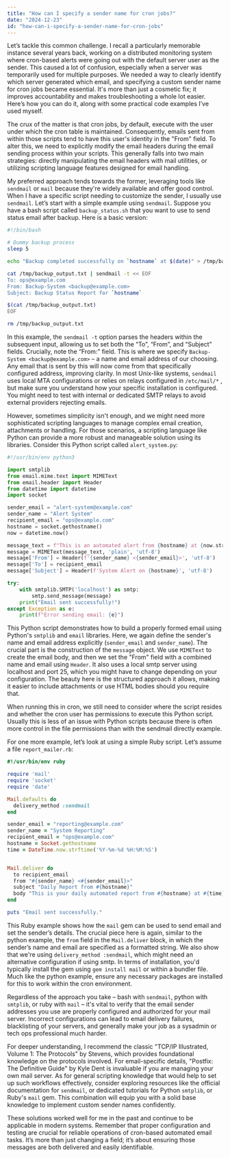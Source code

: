 ```yaml
---
title: "How can I specify a sender name for cron jobs?"
date: "2024-12-23"
id: "how-can-i-specify-a-sender-name-for-cron-jobs"
---
```


Let’s tackle this common challenge. I recall a particularly memorable instance several years back, working on a distributed monitoring system where cron-based alerts were going out with the default server user as the sender. This caused a lot of confusion, especially when a server was temporarily used for multiple purposes. We needed a way to clearly identify which server generated which email, and specifying a custom sender name for cron jobs became essential. It's more than just a cosmetic fix; it improves accountability and makes troubleshooting a whole lot easier. Here’s how you can do it, along with some practical code examples I’ve used myself.

The crux of the matter is that cron jobs, by default, execute with the user under which the cron table is maintained. Consequently, emails sent from within those scripts tend to have this user's identity in the "From" field. To alter this, we need to explicitly modify the email headers during the email sending process within your scripts. This generally falls into two main strategies: directly manipulating the email headers with mail utilities, or utilizing scripting language features designed for email handling.

My preferred approach tends towards the former, leveraging tools like `sendmail` or `mail` because they're widely available and offer good control. When I have a specific script needing to customize the sender, I usually use `sendmail`. Let’s start with a simple example using `sendmail`. Suppose you have a bash script called `backup_status.sh` that you want to use to send status email after backup. Here is a basic version:

```bash
#!/bin/bash

# Dummy backup process
sleep 5

echo "Backup completed successfully on `hostname` at $(date)" > /tmp/backup_output.txt

cat /tmp/backup_output.txt | sendmail -t << EOF
To: ops@example.com
From: Backup-System <backup@example.com>
Subject: Backup Status Report for `hostname`

$(cat /tmp/backup_output.txt)
EOF

rm /tmp/backup_output.txt
```

In this example, the `sendmail -t` option parses the headers within the subsequent input, allowing us to set both the “To”, “From”, and “Subject” fields. Crucially, note the “From:” field. This is where we specify `Backup-System <backup@example.com>` – a name and email address of our choosing. Any email that is sent by this will now come from that specifically configured address, improving clarity. In most Unix-like systems, `sendmail` uses local MTA configurations or relies on relays configured in `/etc/mail/*` , but make sure you understand how your specific installation is configured. You might need to test with internal or dedicated SMTP relays to avoid external providers rejecting emails.

However, sometimes simplicity isn't enough, and we might need more sophisticated scripting languages to manage complex email creation, attachments or handling. For those scenarios, a scripting language like Python can provide a more robust and manageable solution using its libraries. Consider this Python script called `alert_system.py`:

```python
#!/usr/bin/env python3

import smtplib
from email.mime.text import MIMEText
from email.header import Header
from datetime import datetime
import socket

sender_email = "alert-system@example.com"
sender_name = "Alert System"
recipient_email = "ops@example.com"
hostname = socket.gethostname()
now = datetime.now()

message_text = f"This is an automated alert from {hostname} at {now.strftime('%Y-%m-%d %H:%M:%S')}.  Please verify."
message = MIMEText(message_text, 'plain', 'utf-8')
message['From'] = Header(f'{sender_name} <{sender_email}>', 'utf-8')
message['To'] = recipient_email
message['Subject'] = Header(f'System Alert on {hostname}', 'utf-8')

try:
    with smtplib.SMTP('localhost') as smtp:
        smtp.send_message(message)
    print("Email sent successfully!")
except Exception as e:
    print(f"Error sending email: {e}")
```

This Python script demonstrates how to build a properly formed email using Python's `smtplib` and `email` libraries. Here, we again define the sender's name and email address explicitly (`sender_email` and `sender_name`). The crucial part is the construction of the `message` object. We use `MIMEText` to create the email body, and then we set the "From" field with a combined name and email using `Header`. It also uses a local smtp server using localhost and port 25, which you might have to change depending on your configuration. The beauty here is the structured approach it allows, making it easier to include attachments or use HTML bodies should you require that.

When running this in cron, we still need to consider where the script resides and whether the cron user has permissions to execute this Python script. Usually this is less of an issue with Python scripts because there is often more control in the file permissions than with the sendmail directly example.

For one more example, let’s look at using a simple Ruby script. Let’s assume a file `report_mailer.rb`:

```ruby
#!/usr/bin/env ruby

require 'mail'
require 'socket'
require 'date'

Mail.defaults do
  delivery_method :sendmail
end

sender_email = "reporting@example.com"
sender_name = "System Reporting"
recipient_email = "ops@example.com"
hostname = Socket.gethostname
time = DateTime.now.strftime('%Y-%m-%d %H:%M:%S')


Mail.deliver do
  to recipient_email
  from "#{sender_name} <#{sender_email}>"
  subject "Daily Report from #{hostname}"
  body "This is your daily automated report from #{hostname} at #{time}."
end

puts "Email sent successfully."
```

This Ruby example shows how the `mail` gem can be used to send email and set the sender’s details. The crucial piece here is again, similar to the python example, the `from` field in the `Mail.deliver` block, in which the sender’s name and email are specified as a formatted string. We also show that we're using `delivery_method :sendmail`, which might need an alternative configuration if using smtp. In terms of installation, you'd typically install the gem using `gem install mail` or within a bundler file. Much like the python example, ensure any necessary packages are installed for this to work within the cron environment.

Regardless of the approach you take – bash with `sendmail`, python with `smtplib`, or ruby with `mail` – it's vital to verify that the email sender addresses you use are properly configured and authorized for your mail server. Incorrect configurations can lead to email delivery failures, blacklisting of your servers, and generally make your job as a sysadmin or tech ops professional much harder.

For deeper understanding, I recommend the classic "TCP/IP Illustrated, Volume 1: The Protocols" by Stevens, which provides foundational knowledge on the protocols involved. For email-specific details, "Postfix: The Definitive Guide" by Kyle Dent is invaluable if you are managing your own mail server. As for general scripting knowledge that would help to set up such workflows effectively, consider exploring resources like the official documentation for `sendmail`, or dedicated tutorials for Python `smtplib`, or Ruby's `mail` gem. This combination will equip you with a solid base knowledge to implement custom sender names confidently.

These solutions worked well for me in the past and continue to be applicable in modern systems. Remember that proper configuration and testing are crucial for reliable operations of cron-based automated email tasks. It’s more than just changing a field; it’s about ensuring those messages are both delivered and easily identifiable.
